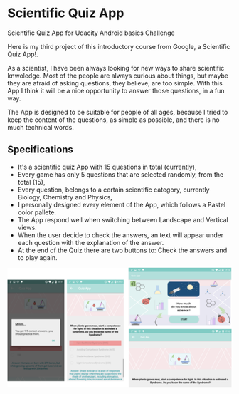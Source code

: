 # Scientific Quiz App

Scientific Quiz App for Udacity Android basics Challenge 

Here is my third project of this introductory course from Google, a Scientific Quiz App!.

As a scientist, I have been always looking for new ways to share scientific knwoledge.
Most of the people are always curious about things, but maybe they are afraid of asking questions, they believe, are too simple.
With this App I think it will be a nice opportunity to answer those questions, in a fun way.

The App is designed to be suitable for people of all ages, because I tried to keep the content of the questions, as simple as possible,
and there is no much technical words.

## Specifications

* It's a scientific quiz App with 15 questions in total (currently),
* Every game has only 5 questions that are selected randomly, from the total (15),
* Every question, belongs to a certain scientific category, currently Biology, Chemistry and Physics,
* I personally designed every element of the App, which follows a Pastel color pallete.
* The App respond well when switching between Landscape and Vertical views.
* When the user decide to check the answers, an text will appear under each question with the explanation of the answer.
* At the end of the Quiz there are two buttons to: Check the answers and to play again.

 ![Screenshot](screenshot.png "Screenshot")

